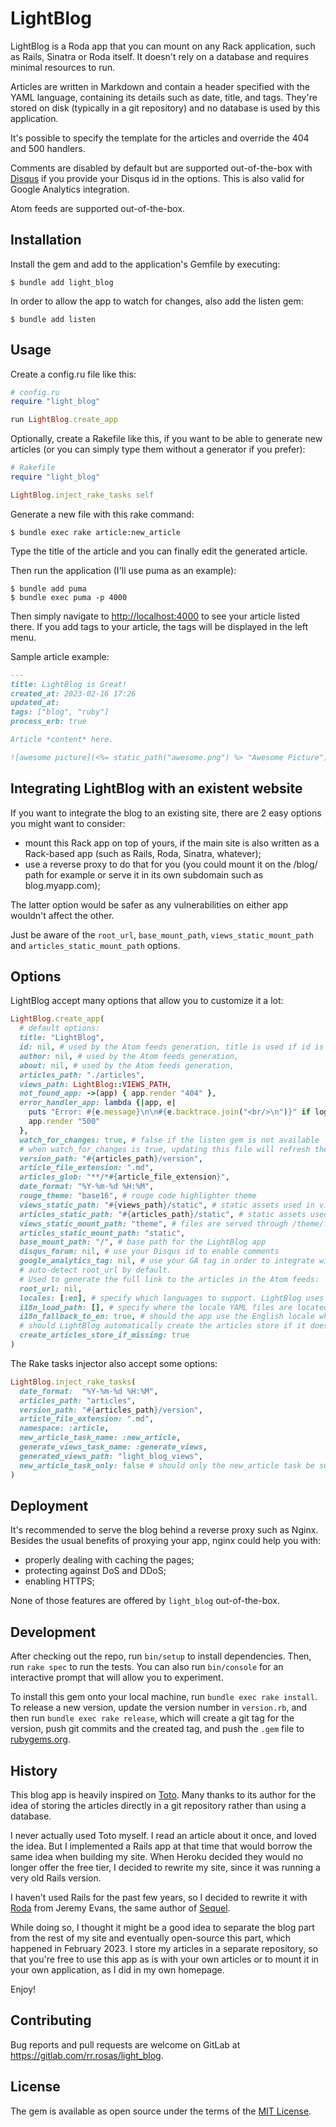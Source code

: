 # LightBlog

LightBlog is a Roda app that you can mount on any Rack application, such as Rails, Sinatra or
Roda itself. It doesn't rely on a database and requires minimal resources to run.

Articles are written in Markdown and contain a header specified with the YAML language,
containing its details such as date, title, and tags. They're stored on disk (typically in
a git repository) and no database is used by this application.

It's possible to specify the template for the articles and override the 404 and 500 handlers.

Comments are disabled by default but are supported out-of-the-box with
[Disqus](https://disqus.com/) if you provide your Disqus id in the options. This is also valid
for Google Analytics integration.

Atom feeds are supported out-of-the-box.

## Installation

Install the gem and add to the application's Gemfile by executing:

    $ bundle add light_blog

In order to allow the app to watch for changes, also add the listen gem:

    $ bundle add listen

## Usage

Create a config.ru file like this:

```ruby
# config.ru
require "light_blog"

run LightBlog.create_app
```

Optionally, create a Rakefile like this, if you want to be able to generate new articles
(or you can simply type them without a generator if you prefer):

```ruby
# Rakefile
require "light_blog"

LightBlog.inject_rake_tasks self
```

Generate a new file with this rake command:

    $ bundle exec rake article:new_article

Type the title of the article and you can finally edit the generated article.

Then run the application (I'll use puma as an example):

    $ bundle add puma
    $ bundle exec puma -p 4000

Then simply navigate to [http://localhost:4000](http://localhost:4000) to see your article
listed there. If you add tags to your article, the tags will be displayed in the left menu.

Sample article example:

```markdown
---
title: LightBlog is Great!
created_at: 2023-02-16 17:26
updated_at:
tags: ["blog", "ruby"]
process_erb: true

Article *content* here.

![awesome picture](<%= static_path("awesome.png") %> "Awesome Picture")
```

## Integrating LightBlog with an existent website

If you want to integrate the blog to an existing site, there are 2 easy options you might want
to consider:

* mount this Rack app on top of yours, if the main site is also written as a Rack-based app
(such as Rails, Roda, Sinatra, whatever);
* use a reverse proxy to do that for you (you could mount it on the /blog/ path for example or
serve it in its own subdomain such as blog.myapp.com);

The latter option would be safer as any vulnerabilities on either app wouldn't affect the other.

Just be aware of the `root_url`, `base_mount_path`, `views_static_mount_path` and
`articles_static_mount_path` options.

## Options

LightBlog accept many options that allow you to customize it a lot:

```ruby
LightBlog.create_app(
  # default options:
  title: "LightBlog",
  id: nil, # used by the Atom feeds generation, title is used if id is nil
  author: nil, # used by the Atom feeds generation,
  about: nil, # used by the Atom feeds generation,
  articles_path: "./articles",
  views_path: LightBlog::VIEWS_PATH,
  not_found_app: ->(app) { app.render "404" },
  error_handler_app: lambda {|app, e|
    puts "Error: #{e.message}\n\n#{e.backtrace.join("<br/>\n")}" if log_errors
    app.render "500"
  },
  watch_for_changes: true, # false if the listen gem is not available
  # when watch_for_changes is true, updating this file will refresh the articles collection:
  version_path: "#{articles_path}/version",
  article_file_extension: ".md",
  articles_glob: "**/*#{article_file_extension}",
  date_format: "%Y-%m-%d %H:%M",
  rouge_theme: "base16", # rouge code highlighter theme
  views_static_path: "#{views_path}/static", # static assets used in views
  articles_static_path: "#{articles_path}/static", # static assets used in articles
  views_static_mount_path: "theme", # files are served through /theme/file-path
  articles_static_mount_path: "static",
  base_mount_path: "/", # base path for the LightBlog app
  disqus_forum: nil, # use your Disqus id to enable comments
  google_analytics_tag: nil, # use your GA tag in order to integrate with Google Analytics
  # auto-detect root_url by default.
  # Used to generate the full link to the articles in the Atom feeds:
  root_url: nil,
  locales: [:en], # specify which languages to support. LightBlog uses the i18n gem
  i18n_load_path: [], # specify where the locale YAML files are located
  i18n_fallback_to_en: true, # should the app use the English locale when translation is missing?
  # should LightBlog automatically create the articles store if it doesn't exist?
  create_articles_store_if_missing: true
)
```

The Rake tasks injector also accept some options:

```ruby
LightBlog.inject_rake_tasks(
  date_format:  "%Y-%m-%d %H:%M",
  articles_path: "articles",
  version_path: "#{articles_path}/version",
  article_file_extension: ".md",
  namespace: :article,
  new_article_task_name: :new_article,
  generate_views_task_name: :generate_views,
  generated_views_path: "light_blog_views",
  new_article_task_only: false # should only the new_article task be supported?
)
```


## Deployment

It's recommended to serve the blog behind a reverse proxy such as Nginx. Besides the usual
benefits of proxying your app, nginx could help you with:

* properly dealing with caching the pages;
* protecting against DoS and DDoS;
* enabling HTTPS;

None of those features are offered by `light_blog` out-of-the-box.

## Development

After checking out the repo, run `bin/setup` to install dependencies. Then, run `rake spec` to
run the tests. You can also run `bin/console` for an interactive prompt that will allow you to
experiment.

To install this gem onto your local machine, run `bundle exec rake install`. To release a new
version, update the version number in `version.rb`, and then run `bundle exec rake release`,
which will create a git tag for the version, push git commits and the created tag, and push
the `.gem` file to [rubygems.org](https://rubygems.org).

## History

This blog app is heavily inspired on [Toto](https://github.com/cloudhead/toto). Many thanks to
its author for the idea of storing the articles directly in a git repository rather than using
a database.

I never actually used Toto myself. I read an article about it once, and loved the idea. But I
implemented a Rails app at that time that would borrow the same idea when building my site.
When Heroku decided they would no longer offer the free tier, I decided to rewrite my site,
since it was running a very old Rails version.

I haven't used Rails for the past few years, so I decided to rewrite it with
[Roda](https://github.com/jeremyevans/roda) from Jeremy Evans, the same author of
[Sequel](https://sequel.jeremyevans.net/).

While doing so, I thought it might be a good idea to separate the blog part from the rest of my
site and eventually open-source this part, which happened in February 2023. I store my articles
in a separate repository, so that you're free to use this app as is with your own articles
or to mount it in your own application, as I did in my own homepage.

Enjoy!

## Contributing

Bug reports and pull requests are welcome on GitLab at https://gitlab.com/rr.rosas/light_blog.

## License

The gem is available as open source under the terms of the [MIT License](https://opensource.org/licenses/MIT).
